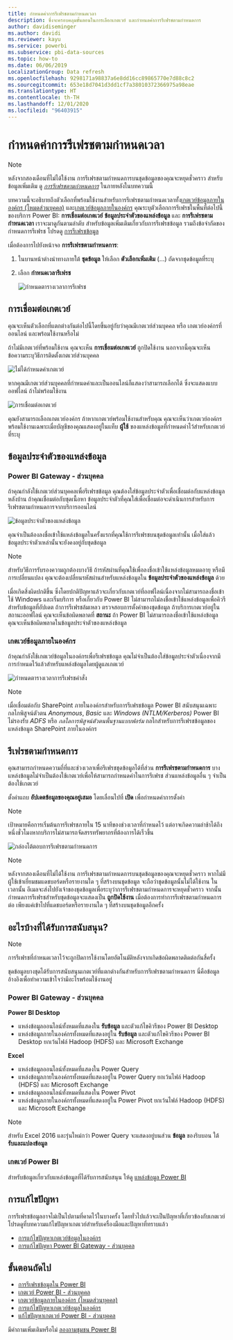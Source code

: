 ```yaml
---
title: กำหนดค่าการรีเฟรชตามกำหนดเวลา
description: ซึ่งจะครอบคลุมขั้นตอนในการเลือกเกตเวย์ และกำหนดค่าการรีเฟรชตามกำหนดการ
author: davidiseminger
ms.author: davidi
ms.reviewer: kayu
ms.service: powerbi
ms.subservice: pbi-data-sources
ms.topic: how-to
ms.date: 06/06/2019
LocalizationGroup: Data refresh
ms.openlocfilehash: 9298171a98837a6e8dd16cc89865770e7d88c8c2
ms.sourcegitcommit: 653e18d7041d3dd1cf7a38010372366975a98eae
ms.translationtype: HT
ms.contentlocale: th-TH
ms.lasthandoff: 12/01/2020
ms.locfileid: "96403915"
---
```

# <a name="configure-scheduled-refresh"></a>กำหนดค่าการรีเฟรชตามกำหนดเวลา

>[!NOTE]
>หลังจากสองเดือนที่ไม่ได้ใช้งาน การรีเฟรชตามกำหนดการบนชุดข้อมูลของคุณจะหยุดชั่วคราว สำหรับข้อมูลเพิ่มเติม ดู [*การรีเฟรชตามกำหนดการ*](#scheduled-refresh) ในภายหลังในบทความนี้

บทความนี้จะอธิบายถึงตัวเลือกที่พร้อมใช้งานสำหรับการรีเฟรชตามกำหนดเวลาทั้ง[เกตเวย์ข้อมูลภายในองค์กร (โหมดส่วนบุคคล)](service-gateway-personal-mode.md) และ[เกตเวย์ข้อมูลภายในองค์กร](service-gateway-onprem.md) คุณระบุตัวเลือกการรีเฟรชในพื้นที่ต่อไปนี้ของบริการ Power BI: **การเชื่อมต่อเกตเวย์** **ข้อมูลประจำตัวของแหล่งข้อมูล** และ **การรีเฟรชตามกำหนดเวลา** เราจะมาดูกันตามลำดับ สำหรับข้อมูลเพิ่มเติมเกี่ยวกับการรีเฟรชข้อมูล รวมถึงข้อจำกัดของกำหนดการรีเฟรช โปรดดู [การรีเฟรชข้อมูล](refresh-data.md#data-refresh)

เมื่อต้องการไปยังหน้าจอ **การรีเฟรชตามกำหนดการ**:

1. ในบานหน้าต่างนำทางภายใต้ **ชุดข้อมูล** ให้เลือก **ตัวเลือกเพิ่มเติม** (...) ถัดจากชุดข้อมูลที่ระบุ
2. เลือก **กำหนดเวลารีเฟรช**

    ![กำหนดตารางเวลาการรีเฟรช](media/refresh-scheduled-refresh/dataset-menu.png)

## <a name="gateway-connection"></a>การเชื่อมต่อเกตเวย์

คุณจะเห็นตัวเลือกที่แตกต่างกันต่อไปนี้โดยขึ้นอยู่กับว่าคุณมีเกตเวย์ส่วนบุคคล หรือ เกตเวย์องค์กรที่ออนไลน์ และพร้อมใช้งานหรือไม่

ถ้าไม่มีเกตเวย์ที่พร้อมใช้งาน คุณจะเห็น **การเชื่อมต่อเกตเวย์** ถูกปิดใช้งาน นอกจากนี้คุณจะเห็นข้อความระบุวิธีการติดตั้งเกตเวย์ส่วนบุคคล

![ไม่ได้กำหนดค่าเกตเวย์](media/refresh-scheduled-refresh/gateway-not-configured.png)

หากคุณมีเกตเวย์ส่วนบุคคลที่กำหนดค่าและเป็นออนไลน์ก็แสดงว่าสามารถเลือกได้ ซึ่งจะแสดงแบบออฟไลน์ ถ้าไม่พร้อมใช้งาน

![การเชื่อมต่อเกตเวย์](media/refresh-scheduled-refresh/gateway-connection.png)

คุณยังสามารถเลือกเกตเวย์องค์กร ถ้าหากเกตเวย์พร้อมใช้งานสำหรับคุณ คุณจะเห็นว่าเกตเวย์องค์กรพร้อมใช้งานเฉพาะเมื่อบัญชีของคุณแสดงอยู่ในแท็บ **ผู้ใช้** ของแหล่งข้อมูลที่กำหนดค่าไว้สำหรับเกตเวย์ที่ระบุ

## <a name="data-source-credentials"></a>ข้อมูลประจำตัวของแหล่งข้อมูล

### <a name="power-bi-gateway---personal"></a>Power BI Gateway - ส่วนบุคคล

ถ้าคุณกำลังใช้เกตเวย์ส่วนบุคคลเพื่อรีเฟรชข้อมูล คุณต้องใส่ข้อมูลประจำตัวเพื่อเชื่อมต่อกับแหล่งข้อมูลหลังบ้าน ถ้าคุณเชื่อมต่อกับชุดเนื้อหา ข้อมูลประจำตัวที่คุณใส่เพื่อเชื่อมต่อจะดำเนินการสำหรับการรีเฟรชตามกำหนดการจากบริการออนไลน์

![ข้อมูลประจำตัวของแหล่งข้อมูล](media/refresh-scheduled-refresh/data-source-credentials-pgw.png)

คุณจำเป็นต้องลงชื่อเข้าใช้แหล่งข้อมูลในครั้งแรกที่คุณใช้การรีเฟรชบนชุดข้อมูลเท่านั้น เมื่อใส่แล้ว ข้อมูลประจำตัวเหล่านั้นจะยังคงอยู่กับชุดข้อมูล

> [!NOTE]
> สำหรับวิธีการรับรองความถูกต้องบางวิธี ถ้ารหัสผ่านที่คุณใช้เพื่อลงชื่อเข้าใช้แหล่งข้อมูลหมดอายุ หรือมีการเปลี่ยนแปลง คุณจะต้องเปลี่ยนรหัสผ่านสำหรับแหล่งข้อมูลใน **ข้อมูลประจำตัวของแหล่งข้อมูล** ด้วย

เมื่อเกิดสิ่งผิดปกติขึ้น ซึ่งโดยปกติปัญหาแล้วจะเกี่ยวกับเกตเวย์ที่ออฟไลน์เนื่องจากไม่สามารถลงชื่อเข้าใช้ Windows และเริ่มบริการ หรือเกี่ยวกับ Power BI ไม่สามารถไม่ลงชื่อเข้าใช้แหล่งข้อมูลเพื่อคิวรีสำหรับข้อมูลที่อัปเดต ถ้าการรีเฟรชล้มเหลว ตรวจสอบการตั้งค่าของชุดข้อมูล ถ้าบริการเกตเวย์อยู่ในสถานะออฟไลน์ คุณจะเห็นข้อผิดพลาดที่ **สถานะ** ถ้า Power BI ไม่สามารถลงชื่อเข้าใช้แหล่งข้อมูล คุณจะเห็นข้อผิดพลาดในข้อมูลประจำตัวของแหล่งข้อมูล

### <a name="on-premises-data-gateway"></a>เกตเวย์ข้อมูลภายในองค์กร

ถ้าคุณกำลังใช้เกตเวย์ข้อมูลในองค์กรเพื่อรีเฟรชข้อมูล คุณไม่จำเป็นต้องใส่ข้อมูลประจำตัวเนื่องจากมีการกำหนดไว้แล้วสำหรับแหล่งข้อมูลโดยผู้ดูแลเกตเวย์

![กำหนดตารางเวลาการรีเฟรชคำสั่ง](media/refresh-scheduled-refresh/data-source-credentials-egw.png)

> [!NOTE]
> เมื่อเชื่อมต่อกับ SharePoint ภายในองค์กรสำหรับการรีเฟรชข้อมูล Power BI สนับสนุนเฉพาะกลไกพิสูจน์ตัวตน *Anonymous*, *Basic* และ *Windows (NTLM/Kerberos)* Power BI ไม่รองรับ *ADFS* หรือ *กลไลการพิสูจน์ตัวตนพื้นฐานแบบฟอร์ม* กลไกสำหรับการรีเฟรชข้อมูลของแหล่งข้อมูล SharePoint ภายในองค์กร

## <a name="scheduled-refresh"></a>รีเฟรชตามกำหนดการ

คุณสามารถกำหนดความถี่ที่และช่วงเวลาเพื่อรีเฟรชชุดข้อมูลได้ที่ส่วน **การรีเฟรชตามกำหนดการ** บางแหล่งข้อมูลไม่จำเป็นต้องใช้เกตเวย์เพื่อให้สามารถกำหนดค่าในการรีเฟรช ส่วนแหล่งข้อมูลอื่น ๆ จำเป็นต้องใช้เกตเวย์

ตั้งค่าแถบ **อัปเดตข้อมูลของคุณอยู่เสมอ** โดยเลื่อนไปที่ **เปิด** เพื่อกำหนดค่าการตั้งค่า

> [!NOTE]
> เป้าหมายคือการเริ่มต้นการรีเฟรชภายใน 15 นาทีของช่วงเวลาที่กำหนดไว้ แต่อาจเกิดความล่าช้าได้ถึงหนึ่งชั่วโมงหากบริการไม่สามารถจัดสรรทรัพยากรที่ต้องการได้เร็วขึ้น

![กล่องโต้ตอบการรีเฟรชตามกำหนดการ](media/refresh-scheduled-refresh/scheduled-refresh.png)

> [!NOTE]
> หลังจากสองเดือนที่ไม่ได้ใช้งาน การรีเฟรชตามกำหนดการบนชุดข้อมูลของคุณจะหยุดชั่วคราว หากไม่มีผู้ใช้เข้าเยี่ยมชมแดชบอร์ดหรือรายงานใด ๆ ที่สร้างบนชุดข้อมูล จะถือว่าชุดข้อมูลนั้นไม่ได้ใช้งาน ในเวลานั้น อีเมลจะส่งไปยังเจ้าของชุดข้อมูลเพื่อระบุว่าการรีเฟรชตามกำหนดการจะหยุดชั่วคราว จากนั้น กำหนดการรีเฟรชสำหรับชุดข้อมูลจะแสดงเป็น **ถูกปิดใช้งาน** เมื่อต้องการทำการรีเฟรชตามกำหนดการต่อ เพียงแค่เข้าไปที่แดชบอร์ดหรือรายงานใด ๆ ที่สร้างบนชุดข้อมูลอีกครั้ง

## <a name="whats-supported"></a>อะไรบ้างที่ได้รับการสนับสนุน?


> [!NOTE]
> การรีเฟรชที่กำหนดเวลาไว้จะถูกปิดการใช้งานโดยอัตโนมัติหลังจากเกิดข้อผิดพลาดติดต่อกันสี่ครั้ง

ชุดข้อมูลบางชุดได้รับการสนับสนุนเกตเวย์ที่แตกต่างกันสำหรับการรีเฟรชตามกำหนดการ นี่คือข้อมูลอ้างอิงเพื่อทำความเข้าใจว่ามีอะไรพร้อมใช้งานอยู่

### <a name="power-bi-gateway---personal"></a>Power BI Gateway - ส่วนบุคคล

**Power BI Desktop**

* แหล่งข้อมูลออนไลน์ทั้งหมดที่แสดงใน **รับข้อมูล** และตัวแก้ไขคิวรีของ Power BI Desktop
* แหล่งข้อมูลภายในองค์กรทั้งหมดที่แสดงอยู่ใน **รับข้อมูล** และตัวแก้ไขคิวรีของ Power BI Desktop ยกเว้นไฟล์ Hadoop (HDFS) และ Microsoft Exchange

**Excel**

* แหล่งข้อมูลออนไลน์ทั้งหมดที่แสดงใน Power Query
* แหล่งข้อมูลภายในองค์กรทั้งหมดที่แสดงอยู่ใน Power Query ยกเว้นไฟล์ Hadoop (HDFS) และ Microsoft Exchange
* แหล่งข้อมูลออนไลน์ทั้งหมดที่แสดงใน Power Pivot
* แหล่งข้อมูลภายในองค์กรทั้งหมดที่แสดงอยู่ใน Power Pivot ยกเว้นไฟล์ Hadoop (HDFS) และ Microsoft Exchange

> [!NOTE]
> สำหรับ Excel 2016 และรุ่นใหม่กว่า Power Query จะแสดงอยู่บนส่วน **ข้อมูล** ของริบบอน ใต้ **รับและแปลงข้อมูล**

### <a name="power-bi-gateway"></a>เกตเวย์ Power BI

สำหรับข้อมูลเกี่ยวกับแหล่งข้อมูลที่ได้รับการสนับสนุน ให้ดู [แหล่งข้อมูล Power BI](power-bi-data-sources.md)

## <a name="troubleshooting"></a>การแก้ไขปัญหา
การรีเฟรชข้อมูลอาจไม่เป็นไปตามที่คาดไว้ในบางครั้ง โดยทั่วไปแล้วจะเป็นปัญหาที่เกี่ยวข้องกับเกตเวย์ โปรดดูที่บทความแก้ไขปัญหาเกตเวย์สำหรับเครื่องมือและปัญหาที่ทราบแล้ว

- [การแก้ไขปัญหาเกตเวย์ข้อมูลในองค์กร](service-gateway-onprem-tshoot.md)
- [การแก้ไขปัญหา Power BI Gateway - ส่วนบุคคล](service-admin-troubleshooting-power-bi-personal-gateway.md)

## <a name="next-steps"></a>ขั้นตอนถัดไป

- [การรีเฟรชข้อมูลใน Power BI](refresh-data.md)  
- [เกตเวย์ Power BI - ส่วนบุคคล](service-gateway-personal-mode.md)  
- [เกตเวย์ข้อมูลภายในองค์กร (โหมดส่วนบุคคล)](service-gateway-onprem.md)  
- [การแก้ไขปัญหาเกตเวย์ข้อมูลในองค์กร](service-gateway-onprem-tshoot.md)  
- [แก้ไขปัญหาเกตเวย์ Power BI - ส่วนบุคคล](service-admin-troubleshooting-power-bi-personal-gateway.md)  

มีคำถามเพิ่มเติมหรือไม่ [ลองถามชุมชน Power BI](https://community.powerbi.com/)